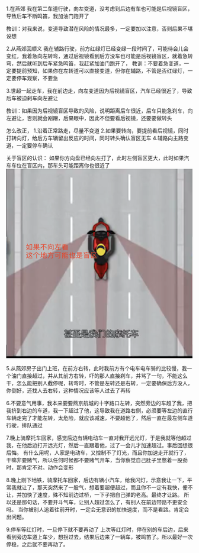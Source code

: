 1.在燕郊
我在第二车道行驶，向左变道，没考虑到后边有车也可能是后视镜盲区，导致后车不断鸣笛，我加油门跑开了

教训：对我来说，变道导致潜在风险的情况最多，一定要加以注意，否则后果不堪设想

2.从燕郊回顺义
我在辅路行驶，前方红绿灯已经变绿一段时间了，可能待会儿会变红，我着急向左转弯，通过后视镜看到后方没车也可能是后视镜盲区，就着急转弯，然后就听到后车紧急鸣笛，我赶紧加油门跑开了，
教训：不要着急变道，一定要提前预知，如果你在左转道可以直接变道，但你在辅路，不管是否红绿灯，一定要停车观察，不要急

3.世超一起走车，我在前边走，向左变道因为后视镜盲区，汽车已经很近了，导致后车被迫刹车向左避让

教训：如果因为后视镜盲区导致的风险，说明距离后车很近，后车只能急刹车，向左避让，否则就会剐蹭，后果眼中，因此不但要看后视镜，还要要做转头

怎么改正，
1.沿着正常路走，尽量不变道
2.如果要转向，要提前看后视镜，同时打转向灯，给后方车辆留出反应的时间，同时转头确认盲区无车
4.辅路向主路变道，一定要停车确认


关于盲区的认识：
如果你方向盘已经向左打了，此时左侧盲区更大，此时如果汽车车位在盲区内，那车头可能距离你也很近了
![alt text](image.png)




5.从燕郊房子出门上班，在前方右转，此时我前方有个电车电车骑的比较慢，我一个油门直接超过，并从其前方右转，吓的那人直接刹车，并骂了一句，不能这么干，怎么能把别人截停呢，转弯时，不管是左转还是右转，一定要确保后方没人，你倒好，还找人去右转，这种情况应该等人过去了再转

6.不要意气用事，我本来要要燕京航城的十字路口左转，突然旁边的车超了我，把我挤到右边的车道，我一下超过了他，这导致我在道路右侧，必须要等左边的直行车辆走完了才能左转，太危险，就应该减速，不要超他了，然后一直在最左侧车道行驶，排队通过


7.晚上骑摩托车回家，感觉后边有辆电动车一直对我开远光灯，于是我就等他超过我，在他后边打开远光灯，然后一直跟着他，过了一会儿才加速超过。事后回想很后悔。
有什么用呢，人家是电动车，又控制不了灯光，而且你加速走开就行了，干嘛非要赌气，所以任何时候都不要赌气开车，当你察觉自己肚子里憋着一股劲时，那肯定不对。动作会变形

8.晚上刚下地铁，骑摩托车回家，后边有辆小汽车，给我闪灯，示意我让一下，平常我就让了，那天突然来了一股气，想着要超便超过，而且你不一定有我快，便不让，并加快了速度，殊不知前边过桥，一下子把自己弹的老高。最终才让路。
所以还是那句话，不要开斗气车，让别人超过怎么了，有别人在前边带路不更安全吗。
当你被别人追着往前开时，一定会无意识的加快速度，而不是看路。肯定会出问题。


9.停车等红灯时，一旦停下就不要再动了
上次等红灯时，停在别的车后边，后来看到旁边车道上车少，想拐过去，结果后边来了一辆车，被鸣笛了。所以最好一次停稳，之后就不要再动了。
